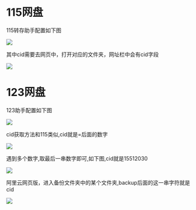 # 115网盘

115转存助手配置如下图

![](http://images.symedia.top/2025/04/07/20250407074646569.png)

其中cid需要去网页中，打开对应的文件夹，网址栏中会有cid字段

![](http://images.symedia.top/2025/04/07/20250407074705367.png)

# 123网盘

123助手配置如下图

![](http://images.symedia.top/2025/04/07/20250407074729208.png)

cid获取方法和115类似,cid就是=后面的数字

![](http://images.symedia.top/2025/04/07/20250407074807432.png)

遇到多个数字,取最后一串数字即可,如下图,cid就是15512030

![](http://images.symedia.top/2025/04/07/20250407074828307.png)

阿里云网页版，进入备份文件夹中的某个文件夹,backup后面的这一串字符就是cid

![](http://images.symedia.top/2025/04/07/20250407074846659.png)

